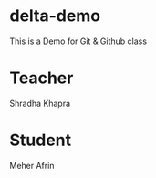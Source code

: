 # delta-demo
This is a Demo for Git &amp; Github class

# Teacher
Shradha Khapra

# Student
Meher Afrin